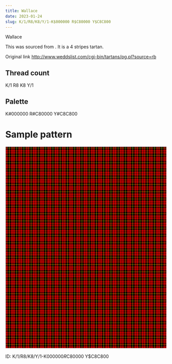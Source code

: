 ```yaml
---
title: Wallace
date: 2023-01-24
slug: K/1/R8/K8/Y/1-K$000000 R$C80000 Y$C8C800
---
```

Wallace

This was sourced from <no value>.  It is a 4 stripes tartan.

Original link http://www.weddslist.com/cgi-bin/tartans/pg.pl?source=rb

## Thread count
K/1 R8 K8 Y/1

## Palette
K#000000 R#C80000 Y#C8C800

# Sample pattern

![Tartan detail](tartan.png "K/1 R8 K8 Y/1 tartan")

ID: K/1/R8/K8/Y/1-K$000000 R$C80000 Y$C8C800